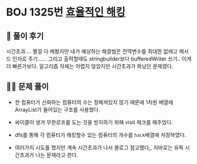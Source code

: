 # BOJ 1325번 [효율적인 해킹](https://www.acmicpc.net/problem/1325)



## 🌈 풀이 후기

시간초과.... 별걸 다 해봤지만 내가 예상하는 해결법은 전역변수를 최대한 없애고 메서드 인자로 주기...... 그리고 출력할때도 stringbuilder보다 bufferedWriter 쓰기.. 이게 더 빠른가보다. 알고리즘 자체는 어렵지 않았지만 시간초과가 화났던 문제였다.

## 👩‍🏫 문제 풀이

- 한 컴퓨터가 신뢰하는 컴퓨터의 수는 정해져있지 않기 때문에 1차원 배열에 ArrayList가 들어있는 구조를 사용했다.

- 싸이클이 생겨 무한로프를 도는 것을 방지하기 위해 visit 체크를 해주었다.

- dfs를 통해 각 컴퓨터가 해킹할수 있는 컴퓨터의 개수를 <code>hack</code>배열에 저장하였다.

- 여러가지 시도를 했지만 계속 시간초과가 나서 블로그 참고했다,, 자바로는 유독 시간초과가 나는 문제라고 한다.

  